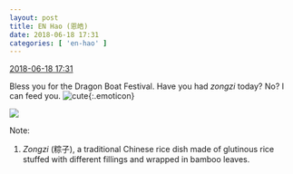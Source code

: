 ```yaml
---
layout: post
title: EN Hao (恩皓)
date: 2018-06-18 17:31
categories: [ 'en-hao' ]
---
```


<div class="weibo-info">
  <a href="https://weibo.com/6346318257/GlWWttR1Y">2018-06-18 17:31</a>
</div>

Bless you for the Dragon Boat Festival. Have you had *zongzi* today? No? I can feed you. ![cute](https://img.t.sinajs.cn/t4/appstyle/expression/ext/normal/09/2018new_keai_org.png){:.emoticon}

<!-- more -->

<a href="https://wx2.sinaimg.cn/mw690/006VuvhTgy1fsfgnkkzh6j31901o0u0x.jpg">
  <img class="weibo-pic-preview" src="https://wx2.sinaimg.cn/orj360/006VuvhTgy1fsfgnkkzh6j31901o0u0x.jpg" />
</a>

Note:
1. *Zongzi* (粽子), a traditional Chinese rice dish made of glutinous rice stuffed with different fillings and wrapped in bamboo leaves.
